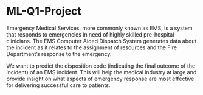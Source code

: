 # ML-Q1-Project

Emergency Medical Services, more commonly known as EMS, is a system that responds to emergencies in need of highly skilled pre-hospital clinicians. The EMS Computer Aided Dispatch System generates data about the incident as it relates to the assignment of resources and the Fire Department’s response to the emergency.

We want to predict the disposition code (indicating the final outcome of the incident) of an EMS incident. This will help the medical industry at large and provide insight on what aspects of emergency response are most effective for delivering successful care to patients.